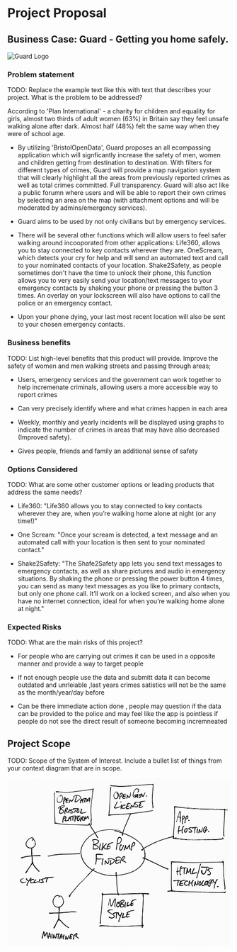 # Project Proposal

## Business Case: Guard - Getting you home safely.

![Guard Logo](https://user-images.githubusercontent.com/86235504/140732953-5a7f07b3-4f4c-42a9-8275-015084d988aa.png)

### Problem statement
TODO: Replace the example text like this with text that describes your project. What is the problem to be addressed?

According to 'Plan International' - a charity for children and equality for girls, almost two thirds of adult women (63%) in Britain say they feel unsafe walking alone after dark. Almost half (48%) felt the same way when they were of school age. 

- By utilizing 'BristolOpenData', Guard proposes an all ecompassing application which will signficantly increase the safety of men, women and children getting from destination to destination. With filters for different types of crimes, Guard will provide a map navigation system that will clearly highlight all the areas from previously reported crimes as well as total crimes committed. Full transparency. Guard will also act like a public forumn where users and will be able to report their own crimes by selecting an area on the map (with attachment options and will be moderated by admins/emergency services).

- Guard aims to be used by not only civilians but by emergency services.

- There will be several other functions which will allow users to feel safer walking around incooporated from other applications: Life360, allows you to stay connected to key contacts wherever they are. OneScream, which detects your cry for help and will send an automated text and call to your nominated contacts of your location. Shake2Safety, as people sometimes don't have the time to unlock their phone, this function allows you to very easily send your location/text messages to your emergency contacts by shaking your phone or pressing the button 3 times. An overlay on your lockscreen will also have options to call the police or an emergency contact.

- Upon your phone dying, your last most recent location will also be sent to your chosen emergency contacts.



### Business benefits
TODO: List high-level benefits that this product will provide.
Improve the safety of women and men walking streets and passing through areas;

- Users, emergency services and the government can work together to help incremenate criminals, allowing users a more accessible way to report crimes

- Can very precisely identify where and what crimes happen in each area

- Weekly, monthly and yearly incidents will be displayed using graphs to indicate the number of crimes in areas that may have also decreased (Improved safety).

- Gives people, friends and family an additional sense of safety 


### Options Considered
TODO: What are some other customer options or leading products that address the same needs?

- Life360: "Life360 allows you to stay connected to key contacts wherever they are, when you’re walking home alone at night (or any time!)"

- One Scream: "Once your scream is detected, a text message and an automated call with your location is then sent to your nominated contact."

- Shake2Safety: "The Shafe2Safety app lets you send text messages to emergency contacts, as well as share pictures and audio in emergency situations. By shaking the phone or pressing the power button 4 times, you can send as many text messages as you like to primary contacts, but only one phone call. It’ll work on a locked screen, and also when you have no internet connection, ideal for when you’re walking home alone at night."


### Expected Risks
TODO: What are the main risks of this project?

- For people who are carrying out crimes it can be used in a opposite manner and provide a way to target people

- If not enough people use the data and submitt data it can become outdated and unrleiable ,last years crimes satistics will not be the same as the month/year/day before

- Can be there immediate action done , people may question if the data can be provided to the police and may feel like the app is pointless if people do not see the direct result of someone becoming incremneated 


## Project Scope
TODO: Scope of the System of Interest. Include a bullet list of things from your context diagram that are in scope.

![Insert your Context Diagram Here](images/context.png)
